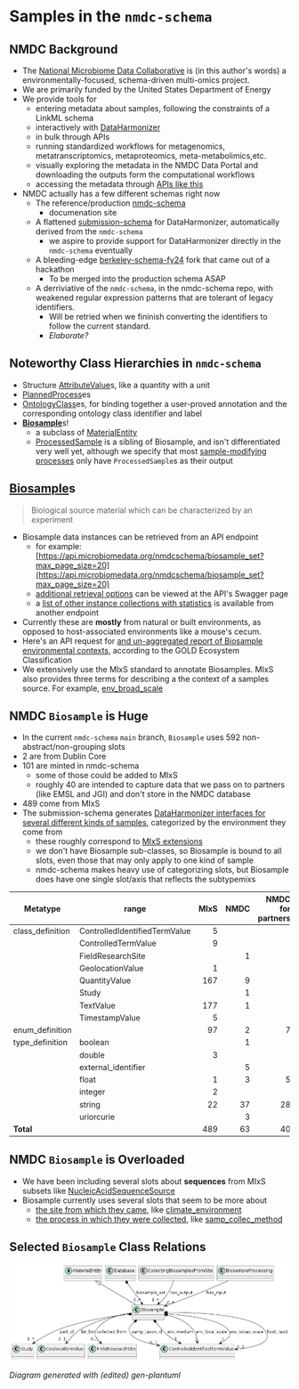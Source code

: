 # Samples in the `nmdc-schema`

## NMDC Background
- The [National Microbiome Data Collaborative](https://microbiomedata.org/) is (in this author's words) a environmentally-focused, schema-driven multi-omics project. 
- We are primarily funded by the United States Department of Energy 
- We provide tools for 
    - entering metadata about samples, following the constraints of a LinkML schema
    - interactively with [DataHarmonizer](https://github.com/cidgoh/DataHarmonizer)
    - in bulk through APIs
    - running standardized workflows for metagenomics, metatranscriptomics, metaproteomics, meta-metabolimics,etc.  
    - visually exploring the metadata in the NMDC Data Portal and downloading the outputs form the computational workflows
    - accessing the metadata through [APIs like this](https://api.microbiomedata.org/docs)
- NMDC actually has a few different schemas right now
    - The reference/production [nmdc-schema](https://github.com/microbiomedata/nmdc-schema)
        - documenation site
    - A flattened [submission-schema](https://github.com/microbiomedata/submission-schema) for DataHarmonizer, automatically derived from the `nmdc-schema`
        - we aspire to provide support for DataHarmonizer directly in the `nmdc-schema` eventually
    - A bleeding-edge [berkeley-schema-fy24](https://github.com/microbiomedata/berkeley-schema-fy24) fork that came out of a hackathon
        - To be merged into the production schema ASAP
    - A derriviative of the `nmdc-schema`, in the nmdc-schema repo, with weakened regular expression patterns that are tolerant of legacy identifiers.
        - Will be retried when we fininish converting the identifiers to follow the current standard.
        - *Elaborate?*

## Noteworthy Class Hierarchies in `nmdc-schema`
- Structure [AttributeValue](https://microbiomedata.github.io/berkeley-schema-fy24/AttributeValue/)s, like a quantity with a unit
- [PlannedProcess](https://microbiomedata.github.io/berkeley-schema-fy24/PlannedProcess/)es
- [OntologyClass](https://microbiomedata.github.io/berkeley-schema-fy24/OntologyClass/)es, for binding together a user-proved annotation and the corresponding ontology class identifier and label
- [**Biosample**](https://microbiomedata.github.io/berkeley-schema-fy24/Biosample/)s!
    - a subclass of [MaterialEntity](https://microbiomedata.github.io/berkeley-schema-fy24/MaterialEntity/)
    - [ProcessedSample](https://microbiomedata.github.io/berkeley-schema-fy24/ProcessedSample/) is a sibling of Biosample, and isn't differentiated very well yet, although we specify that most [sample-modifying processes](https://microbiomedata.github.io/berkeley-schema-fy24/MaterialProcessing/) only have `ProcessedSample`s as their output

## [Biosample](https://microbiomedata.github.io/berkeley-schema-fy24/Biosample/)s

> Biological source material which can be characterized by an experiment

- Biosample data instances can be retrieved from an API endpoint
    - for example: [https://api.microbiomedata.org/nmdcschema/biosample_set?max_page_size=20](https://api.microbiomedata.org/nmdcschema/biosample_set?max_page_size=20)
    - [additional retrieval options](https://api.microbiomedata.org/docs#/metadata/list_from_collection_nmdcschema__collection_name__get) can be viewed at the API's Swagger page
    - a [list of other instance collections with statistics](https://api.microbiomedata.org/nmdcschema/collection_stats) is available from another endpoint
- Currently these are **mostly** from natural or built environments, as opposed to host-associated environments like a mouse's cecum.
- Here's an API request for [and un-aggregated report of Biosample environmental contexts](https://api.microbiomedata.org/nmdcschema/biosample_set?max_page_size=20&projection=ecosystem%2Cecosystem_category%2Cecosystem_type%2Cecosystem_subtype%2Cspecific_ecosystem), according to the GOLD Ecosystem Classification 
- We extensively use the MIxS standard to annotate Biosamples. MIxS also provides three terms for describing a the context of a samples source. For example, [env_broad_scale](https://genomicsstandardsconsortium.github.io/mixs/0000012/)


## NMDC `Biosample` is Huge

- In the current `nmdc-schema` `main` branch, `Biosample` uses 592 non-abstract/non-grouping slots
- 2 are from Dublin Core
- 101 are minted in nmdc-schema
    - some of those could be added to MIxS
    - roughly 40 are intended to capture data that we pass on to partners (like EMSL and JGI) and don't store in the NMDC database
- 489 come from MIxS
- The submission-schema generates [DataHarmonizer interfaces for several different kinds of samples](https://microbiomedata.github.io/submission-schema/DhInterface/), categorized by the environment they come from
    - these roughly correspond to [MIxS extensions](https://genomicsstandardsconsortium.github.io/mixs/#extensions)
    - we don't have Biosample sub-classes, so Biosample is bound to all slots, even those that may only apply to one kind of sample
    - nmdc-schema makes heavy use of categorizing slots, but Biosample does have one single slot/axis that reflects the subtypemixs

| Metatype | range                    | MIxS | NMDC | NMDC for partners | *Total* |
|---------------------|-------------------------------|-----:|-----:|------------------:|-------------:|
| class_definition    | ControlledIdentifiedTermValue | 5    |      |                   | 5            |
|                     | ControlledTermValue           | 9    |      |                   | 9            |
|                     | FieldResearchSite             |      | 1    |                   | 1            |
|                     | GeolocationValue              | 1    |      |                   | 1            |
|                     | QuantityValue                 | 167  | 9    |                   | 176          |
|                     | Study                         |      | 1    |                   | 1            |
|                     | TextValue                     | 177  | 1    |                   | 178          |
|                     | TimestampValue                | 5    |      |                   | 5            |
| enum_definition     | | 97   | 2    | 7                 | 106          |
| type_definition     | boolean                       |      | 1    |                   | 1            |
|                     | double                        | 3    |      |                   | 3            |
|                     | external_identifier           |      | 5    |                   | 5            |
|                     | float                         | 1    | 3    | 5                 | 9            |
|                     | integer                       | 2    |      |                   | 2            |
|                     | string                        | 22   | 37   | 28                | 87           |
|                     | uriorcurie                    |      | 3    |                   | 3            |
| **Total**        |                               | 489  | 63   | 40                | 592          |

## NMDC `Biosample` is Overloaded
- We have been including several slots about **sequences** from MIxS subsets like [NucleicAcidSequenceSource](https://genomicsstandardsconsortium.github.io/mixs/NucleicAcidSequenceSource/)
- Biosample currently uses several slots that seem to be more about 
    - [the site from which they came](https://microbiomedata.github.io/nmdc-schema/FieldResearchSite/), like [climate_environment](https://microbiomedata.github.io/nmdc-schema/climate_environment/)
    - [the process in which they were collected](https://microbiomedata.github.io/nmdc-schema/CollectingBiosamplesFromSite/), like [samp_collec_method](https://microbiomedata.github.io/nmdc-schema/samp_collec_method/)



## Selected `Biosample` Class Relations


![Biosample Class and Datatype Relations](monarch-cpath-presentation-2024-02-08-1.png)

*Diagram generated with (edited) gen-plantuml*
